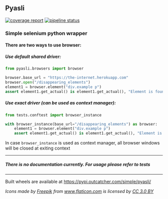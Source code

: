 ## Pyasli
[![coverage report](https://gitlab.com/outcatcher/pyasli/badges/master/coverage.svg)](https://outcatcher.gitlab.io/pyasli/)
[![pipeline status](https://gitlab.com/outcatcher/pyasli/badges/master/pipeline.svg)](https://gitlab.com/outcatcher/pyasli/commits/master)

### Simple selenium python wrapper

#### There are two ways to use browser:

##### Use default shared driver:

```python
from pyasli.browsers import browser

browser.base_url = "https://the-internet.herokuapp.com"
browser.open("/disappearing_elements")
element1 = browser.element("div.example p")
assert element1.get_actual() is element1.get_actual(), "Element is found 2 times"
```

##### Use exact driver (can be used as context manager):
```python
from tests.conftest import browser_instance

with browser_instance(base_url="/disappearing_elements") as browser:
    element1 = browser.element("div.example p")
    assert element1.get_actual() is element1.get_actual(), "Element is found 2 times"
```

In case `browser_instance` is used as context manager, all browser windows will be closed at
exiting context

----

##### There is no documentation currently. For usage please refer to tests

----

Built wheels are available at https://pypi.outcatcher.com/simple/pyasli/

_<div>Icons made by <a href="https://www.freepik.com/" title="Freepik">Freepik</a> from <a href="https://www.flaticon.com/" 			    title="Flaticon">www.flaticon.com</a> is licensed by <a href="http://creativecommons.org/licenses/by/3.0/" 			    title="Creative Commons BY 3.0" target="_blank">CC 3.0 BY</a></div>_
